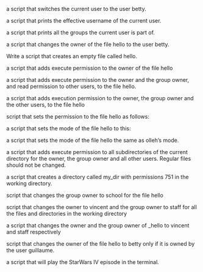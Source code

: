 a script that switches the current user to the user betty.

a script that prints the effective username of the current user.

a script that prints all the groups the current user is part of.

a script that changes the owner of the file hello to the user betty.

Write a script that creates an empty file called hello.

a script that adds execute permission to the owner of the file hello

a script that adds execute permission to the owner and the group owner, and read permission to other users, to the file hello.

a script that adds execution permission to the owner, the group owner and the other users, to the file hello

 script that sets the permission to the file hello as follows:

a script that sets the mode of the file hello to this:

a script that sets the mode of the file hello the same as olleh’s mode.

a script that adds execute permission to all subdirectories of the current directory for the owner, the group owner and all other users. Regular files should not be changed.

a script that creates a directory called my_dir with permissions 751 in the working directory.

 script that changes the group owner to school for the file hello

 script that changes the owner to vincent and the group owner to staff for all the files and directories in the working directory

a script that changes the owner and the group owner of _hello to vincent and staff respectively

 script that changes the owner of the file hello to betty only if it is owned by the user guillaume.

a script that will play the StarWars IV episode in the terminal.


